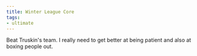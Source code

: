 ```yaml
---
title: Winter League Core
tags:
- ultimate
---
```


Beat Truskin's team. I really need to get better at being patient and also at boxing people out.
